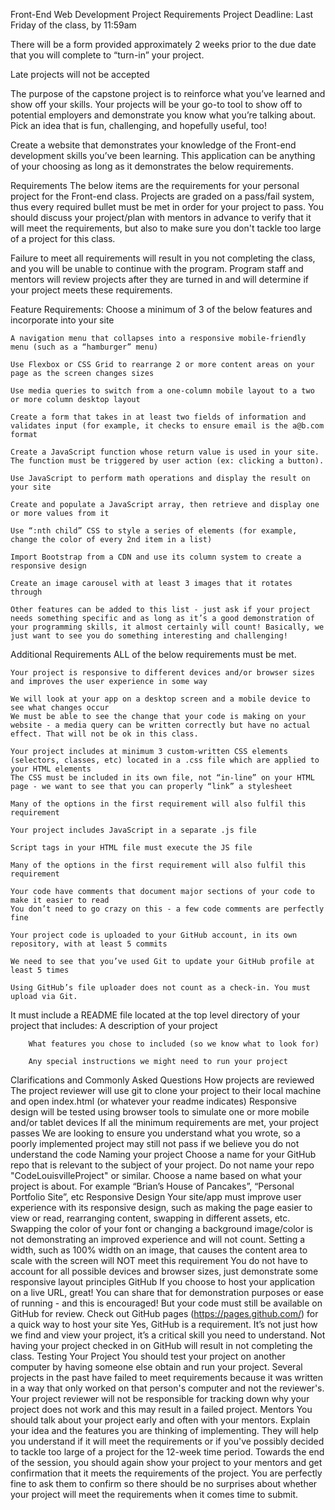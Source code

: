 Front-End Web Development Project Requirements
Project Deadline: Last Friday of the class, by 11:59am

There will be a form provided approximately 2 weeks prior to the due date that you will complete to “turn-in” your project. 

Late projects will not be accepted


The purpose of the capstone project is to reinforce what you’ve learned and show off your skills. Your projects will be your go-to tool to show off to potential employers and demonstrate you know what you’re talking about. Pick an idea that is fun, challenging, and hopefully useful, too!

Create a website that demonstrates your knowledge of the Front-end development skills you’ve been learning. This application can be anything of your choosing as long as it demonstrates the below requirements. 

Requirements
The below items are the requirements for your personal project for the Front-end class. Projects are graded on a pass/fail system, thus every required bullet must be met in order for your project to pass. You should discuss your project/plan with mentors in advance to verify that it will meet the requirements, but also to make sure you don't tackle too large of a project for this class. 

Failure to meet all requirements will result in you not completing the class, and you will be unable to continue with the program. Program staff and mentors will review projects after they are turned in and will determine if your project meets these requirements.

Feature Requirements:
    Choose a minimum of 3 of the below features and incorporate into your site

    A navigation menu that collapses into a responsive mobile-friendly menu (such as a “hamburger” menu) 

    Use Flexbox or CSS Grid to rearrange 2 or more content areas on your page as the screen changes sizes

    Use media queries to switch from a one-column mobile layout to a two or more column desktop layout 

    Create a form that takes in at least two fields of information and validates input (for example, it checks to ensure email is the a@b.com format

    Create a JavaScript function whose return value is used in your site. The function must be triggered by user action (ex: clicking a button).

    Use JavaScript to perform math operations and display the result on your site

    Create and populate a JavaScript array, then retrieve and display one or more values from it

    Use “:nth child” CSS to style a series of elements (for example, change the color of every 2nd item in a list)

    Import Bootstrap from a CDN and use its column system to create a responsive design

    Create an image carousel with at least 3 images that it rotates through

    Other features can be added to this list - just ask if your project needs something specific and as long as it’s a good demonstration of your programming skills, it almost certainly will count! Basically, we just want to see you do something interesting and challenging!

Additional Requirements
ALL of the below requirements must be met.

    Your project is responsive to different devices and/or browser sizes and improves the user experience in some way

    We will look at your app on a desktop screen and a mobile device to see what changes occur
    We must be able to see the change that your code is making on your website - a media query can be written correctly but have no actual effect. That will not be ok in this class.

    Your project includes at minimum 3 custom-written CSS elements (selectors, classes, etc) located in a .css file which are applied to your HTML elements
    The CSS must be included in its own file, not “in-line” on your HTML page - we want to see that you can properly “link” a stylesheet

    Many of the options in the first requirement will also fulfil this requirement

    Your project includes JavaScript in a separate .js file

    Script tags in your HTML file must execute the JS file

    Many of the options in the first requirement will also fulfil this requirement

    Your code have comments that document major sections of your code to make it easier to read
    You don’t need to go crazy on this - a few code comments are perfectly fine

    Your project code is uploaded to your GitHub account, in its own repository, with at least 5 commits

    We need to see that you’ve used Git to update your GitHub profile at least 5 times

    Using GitHub’s file uploader does not count as a check-in. You must upload via Git. 

It must include a README file located at the top level directory of your project that includes:
        A description of your project

        What features you chose to included (so we know what to look for)
        
        Any special instructions we might need to run your project




Clarifications and Commonly Asked Questions
How projects are reviewed
The project reviewer will use git to clone your project to their local machine and open index.html (or whatever your readme indicates)
Responsive design will be tested using browser tools to simulate one or more mobile and/or tablet devices
If all the minimum requirements are met, your project passes
We are looking to ensure you understand what you wrote, so a poorly implemented project may still not pass if we believe you do not understand the code
Naming your project
Choose a name for your GitHub repo that is relevant to the subject of your project. Do not name your repo "CodeLouisvilleProject" or similar. Choose a name based on what your project is about. For example “Brian’s House of Pancakes”, “Personal Portfolio Site”, etc
Responsive Design
Your site/app must improve user experience with its responsive design, such as making the page easier to view or read, rearranging content, swapping in different assets, etc.
Swapping the color of your font or changing a background image/color is not demonstrating an improved experience and will not count.
Setting a width, such as 100% width on an image, that causes the content area to scale with the screen will NOT meet this requirement
You do not have to account for all possible devices and browser sizes, just demonstrate some responsive layout principles
GitHub
If you choose to host your application on a live URL, great! You can share that for demonstration purposes or ease of running - and this is encouraged! But your code must still be available on GitHub for review.
Check out GitHub pages (https://pages.github.com/) for a quick way to host your site
Yes, GitHub is a requirement. It’s not just how we find and view your project, it’s a critical skill you need to understand. Not having your project checked in on GitHub will result in not completing the class.
Testing Your Project
You should test your project on another computer by having someone else obtain and run your project. Several projects in the past have failed to meet requirements because it was written in a way that only worked on that person's computer and not the reviewer's. Your project reviewer will not be responsible for tracking down why your project does not work and this may result in a failed project.
Mentors
You should talk about your project early and often with your mentors. Explain your idea and the features you are thinking of implementing. They will help you understand if it will meet the requirements or if you've possibly decided to tackle too large of a project for the 12-week time period. Towards the end of the session, you should again show your project to your mentors and get confirmation that it meets the requirements of the project. You are perfectly fine to ask them to confirm so there should be no surprises about whether your project will meet the requirements when it comes time to submit.

